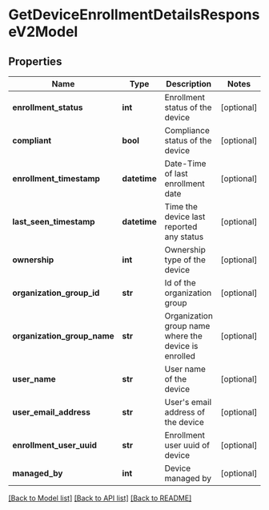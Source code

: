 # GetDeviceEnrollmentDetailsResponseV2Model

## Properties
Name | Type | Description | Notes
------------ | ------------- | ------------- | -------------
**enrollment_status** | **int** | Enrollment status of the device | [optional] 
**compliant** | **bool** | Compliance status of the device | [optional] 
**enrollment_timestamp** | **datetime** | Date-Time of last enrollment date | [optional] 
**last_seen_timestamp** | **datetime** | Time the device last reported any status | [optional] 
**ownership** | **int** | Ownership type of the device | [optional] 
**organization_group_id** | **str** | Id of the organization group | [optional] 
**organization_group_name** | **str** | Organization group name where the device is enrolled | [optional] 
**user_name** | **str** | User name of the device | [optional] 
**user_email_address** | **str** | User&#39;s email address of the device | [optional] 
**enrollment_user_uuid** | **str** | Enrollment user uuid of device | [optional] 
**managed_by** | **int** | Device managed by | [optional] 

[[Back to Model list]](../README.md#documentation-for-models) [[Back to API list]](../README.md#documentation-for-api-endpoints) [[Back to README]](../README.md)


